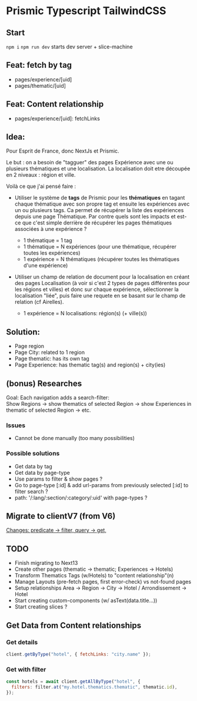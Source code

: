 # Prismic Typescript TailwindCSS

## Start

`npm i`
`npm run dev` starts dev server + slice-machine

## Feat: fetch by tag

- pages/experience/[uid]
- pages/thematic/[uid]

## Feat: Content relationship

- pages/experience/[uid]: fetchLinks

## Idea:

Pour Esprit de France, donc NextJs et Prismic.

Le but : on a besoin de "tagguer" des pages Expérience avec une ou plusieurs thématiques et une localisation. La localisation doit etre découpée en 2 niveaux : région et ville.

Voilà ce que j'ai pensé faire :

- Utiliser le système de **tags** de Prismic pour les **thématiques** en tagant chaque thématique avec son propre tag et ensuite les expériences avec un ou plusieurs tags. Ca permet de récupérer la liste des expériences depuis une page Thématique. Par contre quels sont les impacts et est-ce que c'est simple derrière de récupérer les pages thématiques associées à une expérience ?

  - 1 thématique = 1 tag
  - 1 thématique = N expériences (pour une thématique, récupérer toutes les expériences)
  - 1 expérience = N thématiques (récupérer toutes les thématiques d'une expérience)

- Utiliser un champ de relation de document pour la localisation en créant des pages Localisation (à voir si c'est 2 types de pages différentes pour les régions et villes) et donc sur chaque expérience, sélectionner la localisation "liée", puis faire une requete en se basant sur le champ de relation (cf Airelles).
  - 1 expérience = N localisations: région(s) (+ ville(s))

## Solution:

- Page region
- Page City: related to 1 region
- Page thematic: has its own tag
- Page Experience: has thematic tag(s) and region(s) + city(ies)

## (bonus) Researches

Goal: Each navigation adds a search-filter:  
Show Regions -> show thematics of selected Region -> show Experiences in thematic of selected Region -> etc.

### Issues

- Cannot be done manually (too many possibilities)

### Possible solutions

- Get data by tag
- Get data by page-type
- Use params to filter & show pages ?
- Go to page-type [:id] & add url-params from previously selected [:id] to filter search ?
- path: '/:lang/:section/:category/:uid' with page-types ?

## Migrate to clientV7 (from V6)

[Changes: predicate -> filter, query -> get, ](https://prismic.io/docs/prismicio-client-v7-migration-guide#migrate-from-removed-deprecated-apis)

## TODO

- Finish migrating to Next13
- Create other pages (thematic -> thematic; Experiences -> Hotels)
- Transform Thematics Tags (w/Hotels) to "content relationship"(n)
- Manage Layouts (pre-fetch pages, first error-check) vs not-found pages
- Setup relationships Area -> Region -> City -> Hotel / Arrondissement -> Hotel
- Start creating custom-components (w/ asText(data.title...))
- Start creating slices ?

## Get Data from Content relationships

### Get details

```javascript
client.getByType("hotel", { fetchLinks: "city.name" });
```

### Get with filter

```javascript
const hotels = await client.getAllByType("hotel", {
  filters: filter.at("my.hotel.thematics.thematic", thematic.id),
});
```
